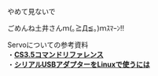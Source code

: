やめて見ないで

ごめんね土井さんｍ(｡≧Д≦｡)ｍｽﾏｰﾝ!!

Servoについての参考資料  
・[**CS3.5コマンドリファレンス**](http://kondo-robot.com/w/wp-content/uploads/ICS3.5CommandReference1.pdf)  
・[**シリアルUSBアダプターをLinuxで使うには**](http://kondo-robot.com/faq/usb-adapter-for-linux)  
